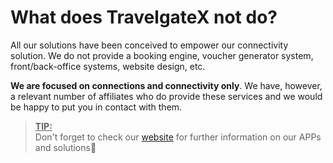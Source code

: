 ﻿---
sidebar_position: 3
---

# What does TravelgateX not do?
All our solutions have been conceived to empower our connectivity solution. We do not provide a booking engine, voucher generator system, front/back-office systems, website design, etc.

**We are focused on connections and connectivity only**. We have, however, a relevant number of affiliates who do provide these services and we would be happy to put you in contact with them.

><ins>**TIP:**</ins>\
>Don't forget to check our [website](https://www.travelgatex.com/) for further information on our APPs and solutions🚀

